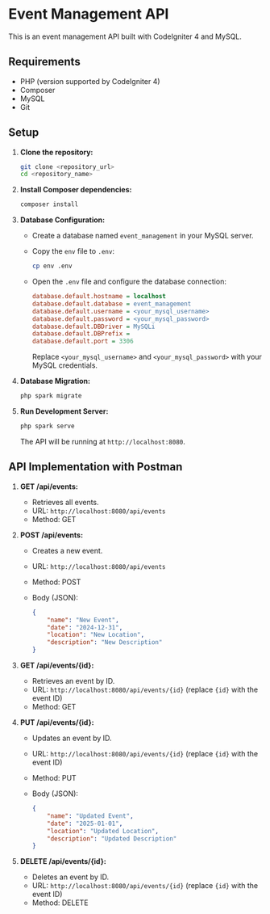 # Event Management API

This is an event management API built with CodeIgniter 4 and MySQL.

## Requirements

* PHP (version supported by CodeIgniter 4)
* Composer
* MySQL
* Git

## Setup

1.  **Clone the repository:**

    ```bash
    git clone <repository_url>
    cd <repository_name>
    ```

2.  **Install Composer dependencies:**

    ```bash
    composer install
    ```

3.  **Database Configuration:**

    * Create a database named `event_management` in your MySQL server.
    * Copy the `env` file to `.env`:

        ```bash
        cp env .env
        ```

    * Open the `.env` file and configure the database connection:

        ```ini
        database.default.hostname = localhost
        database.default.database = event_management
        database.default.username = <your_mysql_username>
        database.default.password = <your_mysql_password>
        database.default.DBDriver = MySQLi
        database.default.DBPrefix =
        database.default.port = 3306
        ```

        Replace `<your_mysql_username>` and `<your_mysql_password>` with your MySQL credentials.

4.  **Database Migration:**

    ```bash
    php spark migrate
    ```

5.  **Run Development Server:**

    ```bash
    php spark serve
    ```

    The API will be running at `http://localhost:8080`.

## API Implementation with Postman

1.  **GET /api/events:**

    * Retrieves all events.
    * URL: `http://localhost:8080/api/events`
    * Method: GET

2.  **POST /api/events:**

    * Creates a new event.
    * URL: `http://localhost:8080/api/events`
    * Method: POST
    * Body (JSON):

        ```json
        {
            "name": "New Event",
            "date": "2024-12-31",
            "location": "New Location",
            "description": "New Description"
        }
        ```

3.  **GET /api/events/{id}:**

    * Retrieves an event by ID.
    * URL: `http://localhost:8080/api/events/{id}` (replace `{id}` with the event ID)
    * Method: GET

4.  **PUT /api/events/{id}:**

    * Updates an event by ID.
    * URL: `http://localhost:8080/api/events/{id}` (replace `{id}` with the event ID)
    * Method: PUT
    * Body (JSON):

        ```json
        {
            "name": "Updated Event",
            "date": "2025-01-01",
            "location": "Updated Location",
            "description": "Updated Description"
        }
        ```

5.  **DELETE /api/events/{id}:**

    * Deletes an event by ID.
    * URL: `http://localhost:8080/api/events/{id}` (replace `{id}` with the event ID)
    * Method: DELETE